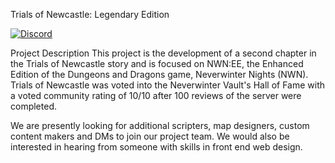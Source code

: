Trials of Newcastle: Legendary Edition

[![Discord](https://img.shields.io/discord/434218790360973312?color=%232e9ee8&label=Discord&logo=discord)](https://discord.gg/YwzReK3)

Project Description
This project is the development of a second chapter in the Trials of Newcastle story and is focused on NWN:EE, the Enhanced Edition of  the Dungeons and Dragons game, Neverwinter Nights (NWN). Trials of Newcastle was voted into the Neverwinter Vault's Hall of Fame with a voted community rating of 10/10 after 100 reviews of the server were completed.

We are presently looking for additional scripters, map designers, custom content makers and DMs to join our project team. We would also be interested in hearing from someone with skills in front end web design.

